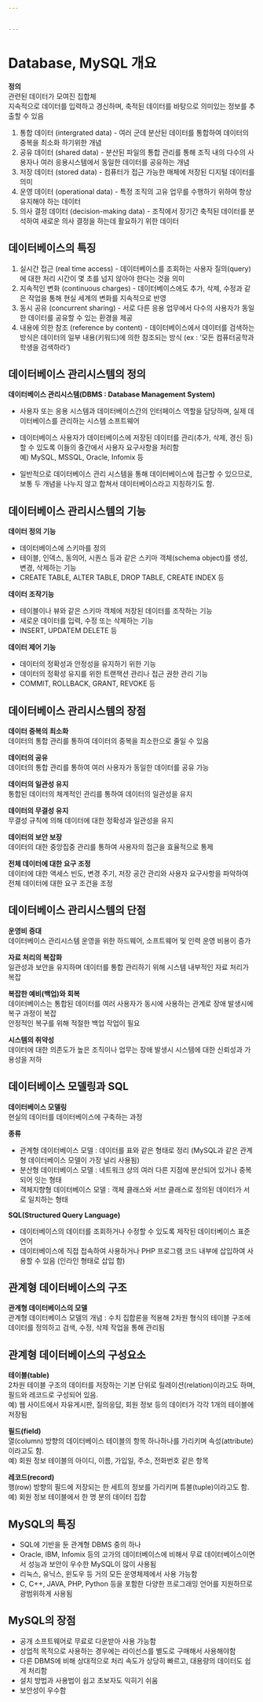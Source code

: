 ```yaml
---


---
```


<h1 id="database-mysql-개요">Database, MySQL 개요</h1>
<p><strong>정의</strong><br>
관련된 데이터가 모여진 집합체<br>
지속적으로 데이터를 입력하고 경신하며, 축적된 데이터를 바탕으로 의미있는 정보를 추출할 수 있음</p>
<ol>
<li>통합 데이터 (intergrated data) - 여러 군데 분산된 데이터를 통합하여 데이터의 중복을 최소화 하기위한 개념</li>
<li>공유 데이터 (shared data) - 분산된 파일의 통합 관리를 통해 조직 내의 다수의 사용자나 여러 응용시스템에서 동일한 데이터를 공유하는 개념</li>
<li>저장 데이터 (stored data) - 컴퓨터가 접근 가능한 매체에 저장된 디지털 데이터를 의미</li>
<li>운영 데이터 (operational data) - 특정 조직의 고유 업무를 수행하기 위하여 항상 유지해야 하는 데이터</li>
<li>의사 결정 데이터 (decision-making data) - 조직에서 장기간 축적된 데이터를 분석하여 새로운 의사 결정을 하는데 활요하기 위한 데이터</li>
</ol>
<h2 id="데이터베이스의-특징">데이터베이스의 특징</h2>
<ol>
<li>실시간 접근 (real time access) - 데이터베이스를 조회하는 사용자 질의(query)에 대한 처리 시간이 몇 초를 넘지 않아야 한다는 것을 의미</li>
<li>지속적인 변화 (continuous charges) - 데이터베이스에도 추가, 삭제, 수정과 같은 작업을 통해 현실 세계의 변화를 지속적으로 반영</li>
<li>동시 공유 (concurrent sharing) - 서로 다른 응용 업무에서 다수의 사용자가 동일한 데이터를 공유할 수 있는 환경을 제공</li>
<li>내용에 의한 참조 (reference by content) - 데이터베이스에서 데이터를 검색하는 방식은 데이터의 일부 내용(키워드)에 의한 참조되는 방식 (ex : ‘모든 컴퓨터공학과 학생을 검색하라’)</li>
</ol>
<h2 id="데이터베이스-관리시스템의-정의">데이터베이스 관리시스템의 정의</h2>
<p><strong>데이터베이스 관리시스템(DBMS : Database Management System)</strong></p>
<ul>
<li>
<p>사용자 또는 응용 시스템과 데이터베이스간의 인터페이스 역할을 담당하며, 실제 데이터베이스를 관리하는 시스템 소프트웨어</p>
</li>
<li>
<p>데이터베이스 사용자가 데이터베이스에 저장된 데이터를 관리(추가, 삭제, 경신 등)할 수 있도록 이들의 중간에서 사용자 요구사항을 처리함<br>
예) MySQL, MSSQL, Oracle, Infomix 등</p>
</li>
<li>
<p>일반적으로 데이터베이스 관리 시스템을 통해 데이터베이스에 접근할 수 있으므로, 보통 두 개념을 나누지 않고 합쳐서 데이터베이스라고 지칭하기도 함.</p>
</li>
</ul>
<h2 id="데이터베이스-관리시스템의-기능">데이터베이스 관리시스템의 기능</h2>
<p><strong>데이터 정의 기능</strong></p>
<ul>
<li>데이터베이스에 스키마를 정의</li>
<li>테이블, 인덱스, 동의어, 시퀀스 등과 같은 스키마 객체(schema object)를 생성, 변경, 삭제하는 기능</li>
<li>CREATE TABLE, ALTER TABLE, DROP TABLE, CREATE INDEX 등</li>
</ul>
<p><strong>데이터 조작기능</strong></p>
<ul>
<li>테이블이나 뷰와 같은 스키마 객체에 저장된 데이터를 조작하는 기능</li>
<li>새로운 데이터를 입력, 수정 또는 삭제하는 기능</li>
<li>INSERT, UPDATEM DELETE 등</li>
</ul>
<p><strong>데이터 제어 기능</strong></p>
<ul>
<li>데이터의 정확성과 안정성을 유지하기 위한 기능</li>
<li>데이터의 정확성 유지를 위한 트랜잭션 관리나 접근 권한 관리 기능</li>
<li>COMMIT, ROLLBACK, GRANT, REVOKE 등</li>
</ul>
<h2 id="데이터베이스-관리시스템의-장점">데이터베이스 관리시스템의 장점</h2>
<p><strong>데이터 중복의 최소화</strong><br>
데이터의 통합 관리를 통하여 데이터의 중복을 최소한으로 줄일 수 있음</p>
<p><strong>데이터의 공유</strong><br>
데이터의 통합 관리를 통하여 여러 사용자가 동일한 데이터를 공유 가능</p>
<p><strong>데이터의 일관성 유지</strong><br>
통합된 데이터의 체계적인 관리를 통하여 데이터의 일관성을 유지</p>
<p><strong>데이터의 무결성 유지</strong><br>
무결성 규칙에 의해 데이터에 대한 정확성과 일관성을 유지</p>
<p><strong>데이터의 보안 보장</strong><br>
데이터의 대한 중앙집중 관리를 통하여 사용자의 접근을 효율적으로 통제</p>
<p><strong>전체 데이터에 대한 요구 조정</strong><br>
데이터에 대한 액세스 빈도, 변경 주기, 저장 공간 관리와 사용자 요구사항을 파악하여 전체 데이터에 대한 요구 조건을 조정</p>
<h2 id="데이터베이스-관리시스템의-단점">데이터베이스 관리시스템의 단점</h2>
<p><strong>운영비 증대</strong><br>
데이터베이스 관리시스템 운영을 위한 하드웨어, 소프트웨어 및 인력 운영 비용이 증가</p>
<p><strong>자료 처리의 복잡화</strong><br>
일관성과 보안을 유지하며 데이터를 통합 관리하기 위해 시스템 내부적인 자료 처리가 복잡</p>
<p><strong>복잡한 예비(백업)와 회복</strong><br>
데이터베이스는 통합된 데이터를 여러 사용자가 동시에 사용하는 관계로 장애 발생시에 복구 과정이 복잡<br>
안정적인 복구를 위해 적절한 백업 작업이 필요</p>
<p><strong>시스템의 취약성</strong><br>
데이터에 대한 의존도가 높은 조직이나 업무는 장애 발생시 시스템에 대한 신뢰성과 가용성을 저하</p>
<h2 id="데이터베이스-모델링과-sql">데이터베이스 모델링과 SQL</h2>
<p><strong>데이터베이스 모델링</strong><br>
현실의 데이터를 데이터베이스에 구축하는 과정</p>
<p><strong>종류</strong></p>
<ul>
<li>관계형 데이터베이스 모델 : 데이터를 표와 같은 형태로 정리 (MySQL과 같은 관계형 데이터베이스 모델이 가장 널리 사용됨)</li>
<li>분산형 데이터베이스 모델 : 네트워크 상의 여러 다른 지점에 분산되어 있거나 중복되어 잇는 형태</li>
<li>객체지향형 데이터베이스 모델 : 객체 클래스와 서브 클래스로 정의된 데이터가 서로 일치하는 형태</li>
</ul>
<p><strong>SQL(Structured Query Language)</strong></p>
<ul>
<li>데이터베이스의 데이터를 조회하거나 수정할 수 있도록 제작된 데이터베이스 표준언어</li>
<li>데이터베이스에 직접 접속하여 사용하거나 PHP 프로그램 코드 내부에 삽입하여 사용할 수 있음 (인라인 형태로 삽입 함)</li>
</ul>
<h2 id="관계형-데이터베이스의-구조">관계형 데이터베이스의 구조</h2>
<p><strong>관계형 데이터베이스의 모델</strong><br>
관계형 데이터베이스 모델의 개념 : 수치 집합론을 적용해 2차원 형식의 테이블 구조에 데이터를 정의하고 검색, 수정, 삭제 작업을 통해 관리됨</p>
<h2 id="관계형-데이터베이스의-구성요소">관계형 데이터베이스의 구성요소</h2>
<p><strong>테이블(table)</strong><br>
2차원 테이블 구조의 데이터를 저장하는 기본 단위로 릴레이션(relation)이라고도 하며, 필드와 레코드로 구성되어 있음.<br>
예) 웹 사이트에서 자유게시판, 질의응답, 회원 정보 등의 데이터가 각각 1개의 테이블에 저장됨</p>
<p><strong>필드(field)</strong><br>
열(column) 방향의 데이터베이스 테이블의 항목 하나하나를 가리키며 속성(attribute)이라고도 함.<br>
예) 회원 정보 테이블의 아이디, 이름, 가입일, 주소, 전화번호 같은 항목</p>
<p><strong>레코드(record)</strong><br>
행(row) 방향의 필드에 저장되는 한 세트의 정보를 가리키며 튜블(tuple)이라고도 함.<br>
예) 회원 정보 테이블에서 한 명 분의 데이터 집합</p>
<h2 id="mysql의-특징">MySQL의 특징</h2>
<ul>
<li>SQL에 기반을 둔 관계형 DBMS 중의 하나</li>
<li>Oracle, IBM, Infomix 등의 고가의 데이터베이스에 비해서 무료 데이터베이스이면서 성능과 보안이 우수한 MySQL이 많이 사용됨</li>
<li>리눅스, 유닉스, 윈도우 등 거의 모든 운영체제에서 사용 가능함</li>
<li>C, C++, JAVA, PHP, Python 등을 포함한 다양한 프로그래밍 언어를 지원하므로 광범위하게 사용됨</li>
</ul>
<h2 id="mysql의-장점">MySQL의 장점</h2>
<ul>
<li>공개 소프트웨어로 무료로 다운받아 사용 가능함</li>
<li>상업적 목적으로 사용하는 경우에는 라이선스를 별도로 구매해서 사용해야함</li>
<li>다른 DBMS에 비해 상대적으로 처리 속도가 상당히 빠르고, 대용량의 데이터도 쉽게 처리함</li>
<li>설치 방법과 사용법이 쉽고 초보자도 익히기 쉬움</li>
<li>보안성이 우수함</li>
</ul>

